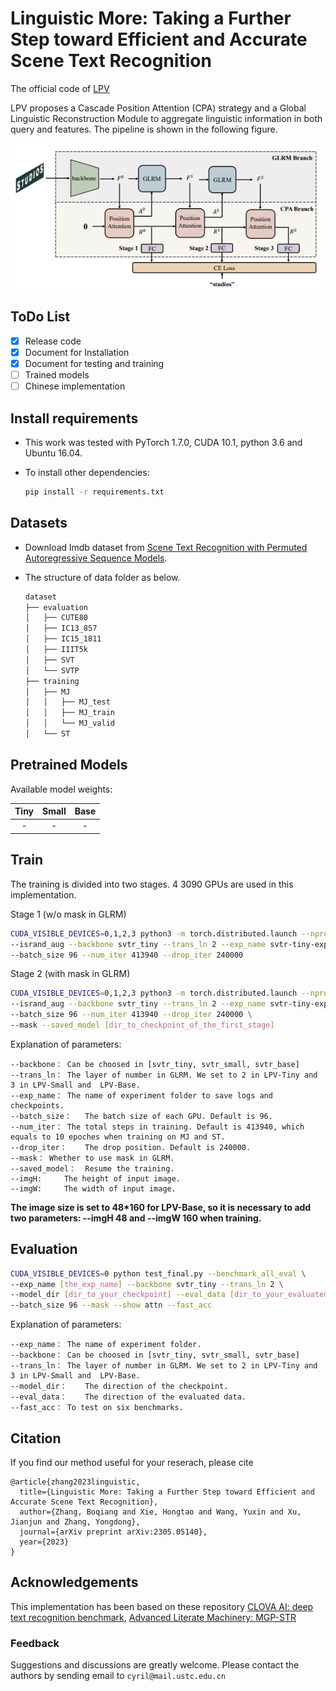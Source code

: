 # Linguistic More: Taking a Further Step toward Efficient and Accurate Scene Text Recognition

The official code of [LPV](https://arxiv.org/abs/2305.05140v2)

LPV proposes a Cascade Position Attention (CPA) strategy and a Global Linguistic Reconstruction Module to aggregate linguistic information in both query and features. The pipeline is shown in the following figure.

![pipeline](images/pipeline.png)

## ToDo List

- [x] Release code
- [x] Document for Installation
- [x] Document for testing and training
- [ ] Trained models
- [ ] Chinese implementation

## Install requirements

- This work was tested with PyTorch 1.7.0, CUDA 10.1, python 3.6 and Ubuntu 16.04. 

- To install other dependencies:

  ```bash
  pip install -r requirements.txt
  ```

## Datasets

- Download lmdb dataset from [Scene Text Recognition with Permuted Autoregressive Sequence Models](https://github.com/baudm/parseq).

- The structure of data folder as below.

    ```bash
    dataset
    ├── evaluation
    │   ├── CUTE80
    │   ├── IC13_857
    │   ├── IC15_1811
    │   ├── IIIT5k
    │   ├── SVT
    │   └── SVTP
    ├── training
    │   ├── MJ
    │   │   ├── MJ_test
    │   │   ├── MJ_train
    │   │   └── MJ_valid
    │   └── ST
    ```

## Pretrained Models

Available model weights:

| Tiny | Small  | Base |
| :---: | :---: | :---: |
|  -   |   -   |  -   |

## Train

The training is divided into two stages. 4 3090 GPUs are used in this implementation.

Stage 1 (w/o mask in GLRM)

```bash
CUDA_VISIBLE_DEVICES=0,1,2,3 python3 -m torch.distributed.launch --nproc_per_node=4 --nnodes=1 --master_port 29501 train_final_dist.py \
--isrand_aug --backbone svtr_tiny --trans_ln 2 --exp_name svtr-tiny-exp \
--batch_size 96 --num_iter 413940 --drop_iter 240000
```

Stage 2 (with mask in GLRM)

```bash
CUDA_VISIBLE_DEVICES=0,1,2,3 python3 -m torch.distributed.launch --nproc_per_node=4 --nnodes=1 --master_port 29501 train_final_dist.py \
--isrand_aug --backbone svtr_tiny --trans_ln 2 --exp_name svtr-tiny-exp-mask \
--batch_size 96 --num_iter 413940 --drop_iter 240000 \
--mask --saved_model [dir_to_checkpoint_of_the_first_stage]
```

Explanation of parameters:

```
--backbone：	Can be choosed in [svtr_tiny, svtr_small, svtr_base]
--trans_ln：	The layer of number in GLRM. We set to 2 in LPV-Tiny and 3 in LPV-Small and  LPV-Base.
--exp_name：	The name of experiment folder to save logs and checkpoints.
--batch_size：	The batch size of each GPU. Default is 96.
--num_iter：	The total steps in training. Default is 413940, which equals to 10 epoches when training on MJ and ST.
--drop_iter：	The drop position. Default is 240000.
--mask：	Whether to use mask in GLRM.
--saved_model：	Resume the training.
--imgH:		The height of input image.
--imgW:		The width of input image.
```

**The image size is set to 48*160 for LPV-Base, so it is necessary to add two parameters: --imgH 48 and --imgW 160 when training.**

## Evaluation

```bash
CUDA_VISIBLE_DEVICES=0 python test_final.py --benchmark_all_eval \
--exp_name [the_exp_name] --backbone svtr_tiny --trans_ln 2 \ 
--model_dir [dir_to_your_checkpoint] --eval_data [dir_to_your_evaluated_data] \
--batch_size 96 --mask --show attn --fast_acc
```

Explanation of parameters:

```
--exp_name：	The name of experiment folder.
--backbone：	Can be choosed in [svtr_tiny, svtr_small, svtr_base]
--trans_ln：	The layer of number in GLRM. We set to 2 in LPV-Tiny and 3 in LPV-Small and  LPV-Base.
--model_dir：	The direction of the checkpoint.
--eval_data：	The direction of the evaluated data.
--fast_acc：	To test on six benchmarks.
```

## Citation

If you find our method useful for your reserach, please cite

```
@article{zhang2023linguistic,
  title={Linguistic More: Taking a Further Step toward Efficient and Accurate Scene Text Recognition},
  author={Zhang, Boqiang and Xie, Hongtao and Wang, Yuxin and Xu, Jianjun and Zhang, Yongdong},
  journal={arXiv preprint arXiv:2305.05140},
  year={2023}
}
```

## Acknowledgements

This implementation has been based on these repository [CLOVA AI: deep text recognition benchmark](https://github.com/clovaai/deep-text-recognition-benchmark), [Advanced Literate Machinery: MGP-STR](https://github.com/AlibabaResearch/AdvancedLiterateMachinery/tree/main/OCR/MGP-STR)

### Feedback

Suggestions and discussions are greatly welcome. Please contact the authors by sending email to `cyril@mail.ustc.edu.cn`
